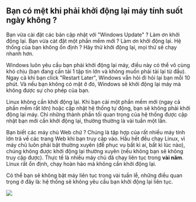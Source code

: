 <?php require("../../entete.php"); ?> <?php require("../../base.php"); ?> <?php require("../../fonctions.php"); ?>

<div id="corps">

<h2>Bạn có mệt khi phải khởi động lại máy tính suốt ngày không ?</h2>

Bạn vừa cài đặt các bản cập nhật với "Windows Update" ? Làm ơn khởi động lại. Bạn vừa 
càt đặt một phần mềm mới ? Làm ơn khởi động lại. Hệ thống của bạn không ổn định ? Hãy thử 
khởi động lại, mọi thứ sẽ chạy nhanh hơn.

Windows luôn yêu cầu bạn phải khởi động lại máy, điều này có thể vô cùng khó chịu (bạn đang 
cần tải 1 tập tin lớn và không muốn phải tải lại từ đầu). Ngay cả khi bạn click "Restart Later", 
Windows vẫn hỏi đi hỏi lại bạn mỗi 10 phút. Và nếu bạn không có mặt ở đó, Windows sẽ khởi 
động lại máy mà không được sự cho phép của bạn.

Linux không cần khởi động lại. Khi bạn cài một phần mềm mới (ngay cả phần mềm rất lớn) hoặc 
cập nhật hệ thống tự động, bạn sẽ không phải khởi động lại máy. Chỉ những thành phần tối quan trọng 
của hệ thống được cập nhật bạn mới cần khởi động lại, thường thường là vài tuần một lần.

Bạn biết các máy chủ Web chứ ? Chúng là tập hợp của rất nhiều máy tính lớn trả về 
các trang Web khi bạn truy cập vào. Hầu hết đều chạy Linux, vì máy chủ luôn phải bật thường xuyên 
(để phục vụ bất kì ai, bất kì lúc nào), chúng không được khởi động lại thường xuyên (nếu không 
bạn sẽ không truy cập được). Thực tế là nhiều máy chủ đã chạy liên tục trong <b>vài năm</b>. 
Linux rất ổn định, chạy hoàn hảo mà không cần khởi động lại.

Có thể bạn sẽ không bật máy liên tục trong vài tuần lễ, những điều quan trọng ở đây là: 
hệ thống sẽ không yêu cầu bạn khởi động lại liên tục.

<img src="Images/reboot_all_the_time_thumb.png" />

</div>


